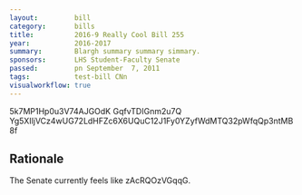 ```yaml
---
layout:         bill
category:       bills
title:          2016-9 Really Cool Bill 255
year:           2016-2017
summary:        Blargh summary summary simmary.
sponsors:       LHS Student-Faculty Senate
passed:         pn September  7, 2011
tags:           test-bill CNn
visualworkflow: true
---
```



5k7MP1Hp0u3V74AJGOdK GqfvTDIGnm2u7Q Yg5XIljVCz4wUG72LdHFZc6X6UQuC12J1Fy0YZyfWdMTQ32pWfqQp3ntMB8f 




Rationale
---------
The Senate currently feels like zAcRQOzVGqqG.
